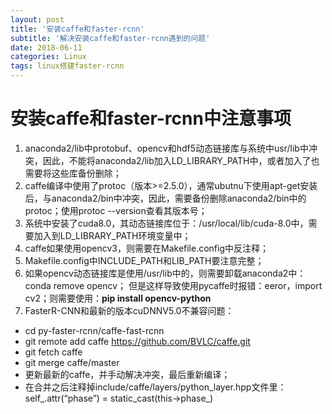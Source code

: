 ```yaml
---
layout: post
title: '安装caffe和faster-rcnn'
subtitle: '解决安装caffe和faster-rcnn遇到的问题'
date: 2018-06-11
categories: Linux
tags: linux搭建faster-rcnn 
---
```


# 安装caffe和faster-rcnn中注意事项
1. anaconda2/lib中protobuf、opencv和hdf5动态链接库与系统中usr/lib中冲突，因此，不能将anaconda2/lib加入LD_LIBRARY_PATH中，或者加入了也需要将这些库备份删除；
1. caffe编译中使用了protoc（版本>=2.5.0），通常ubutnu下使用apt-get安装后，与anaconda2/bin中冲突，因此，需要备份删除anaconda2/bin中的protoc；使用protoc --version查看其版本号；
1. 系统中安装了cuda8.0，其动态链接库位于：/usr/local/lib/cuda-8.0中，需要加入到LD_LIBRARY_PATH环境变量中；
1. caffe如果使用opencv3，则需要在Makefile.config中反注释；
1. Makefile.config中INCLUDE_PATH和LIB_PATH要注意完整；
1. 如果opencv动态链接库是使用/usr/lib中的，则需要卸载anaconda2中：conda remove opencv；
但是这样导致使用pycaffe时报错：eeror，import cv2；则需要使用：**pip install opencv-python**
1. FasterR-CNN和最新的版本cuDNNV5.0不兼容问题：
- cd py-faster-rcnn/caffe-fast-rcnn  
- git remote add caffe https://github.com/BVLC/caffe.git  
- git fetch caffe  
- git merge caffe/master
- 更新最新的caffe，并手动解决冲突，最后重新编译；
- 在合并之后注释掉include/caffe/layers/python_layer.hpp文件里： self_.attr(“phase”) = static_cast(this->phase_)